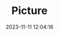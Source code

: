 ---
weight: 1
images:
- /images/edited/210.jpeg
title: Picture
date: 2023-11-11 12:04:16
tags: [luminarneo,work,ilce7m3,person,car,trafficlight]
---